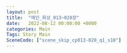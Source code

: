 ```yaml
---
layout: post
title:  "메인_회상_013~028장"
date:   2022-08-12 00:00:00 +0000
categories: Main
Tags: Story Main
SceneCode: ["scene_skip_cp013-028_q1_s10"]
---
```

